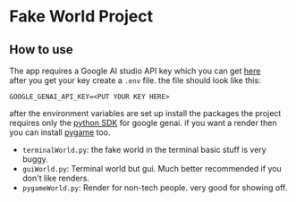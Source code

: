 # Fake World Project

## How to use
The app requires a Google AI studio API key which you can get [here](https://aistudio.google.com/apikey)  
after you get your key create a `.env` file.
the file should look like this:
```environment
GOOGLE_GENAI_API_KEY=<PUT YOUR KEY HERE>
```
after the environment variables are set up install the packages
the project requires only the [python SDK](https://pypi.org/project/google-genai/) for google genai.
if you want a render then you can install [pygame](https://pypi.org/project/pygame/) too.

* `terminalWorld.py`: the fake world in the terminal basic stuff is very buggy.
* `guiWorld.py`: Terminal world but gui. Much better recommended if you don't like renders.
* `pygameWorld.py`: Render for non-tech people. very good for showing off.
